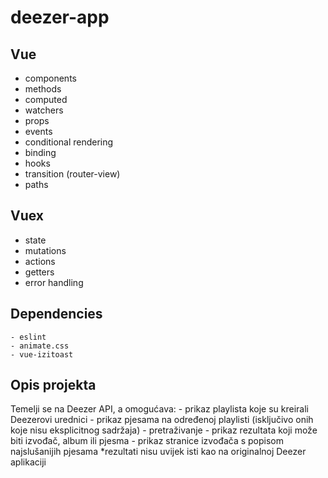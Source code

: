 # deezer-app

## Vue

- components
- methods
- computed
- watchers
- props
- events
- conditional rendering
- binding
- hooks
- transition (router-view)
- paths


## Vuex

- state
- mutations
- actions
- getters
- error handling

## Dependencies

    - eslint
    - animate.css
    - vue-izitoast

## Opis projekta

Temelji se na Deezer API, a omogućava:
    - prikaz playlista koje su kreirali Deezerovi urednici
    - prikaz pjesama na određenoj playlisti (isključivo onih koje nisu eksplicitnog sadržaja)
    - pretraživanje
    - prikaz rezultata koji može biti izvođač, album ili pjesma
    - prikaz stranice izvođača s popisom najslušanijih pjesama
    *rezultati nisu uvijek isti kao na originalnoj Deezer aplikaciji